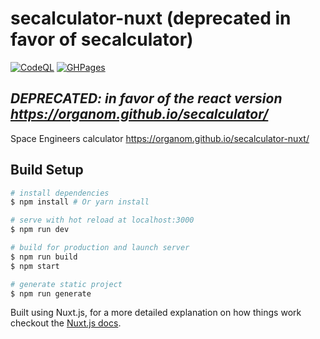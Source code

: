 # secalculator-nuxt (deprecated in favor of secalculator)
[![CodeQL](https://github.com/organom/secalculator_nuxt/actions/workflows/codeql-analysis.yml/badge.svg)](https://github.com/organom/secalculator_nuxt/actions/workflows/codeql-analysis.yml) [![GHPages](https://github.com/organom/secalculator_nuxt/actions/workflows/ghpages.yml/badge.svg)](https://github.com/organom/secalculator_nuxt/actions/workflows/ghpages.yml) 


## ***DEPRECATED: in favor of the react version https://organom.github.io/secalculator/***

Space Engineers calculator  https://organom.github.io/secalculator-nuxt/

## Build Setup

``` bash
# install dependencies
$ npm install # Or yarn install

# serve with hot reload at localhost:3000
$ npm run dev

# build for production and launch server
$ npm run build
$ npm start

# generate static project
$ npm run generate
```

Built using Nuxt.js, for a more detailed explanation on how things work checkout the [Nuxt.js docs](https://github.com/nuxt/nuxt.js).

